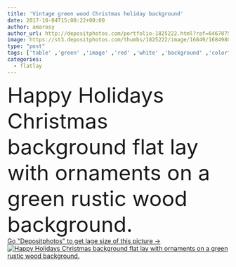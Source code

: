 ```yaml
---
title: 'Vintage green wood Christmas holiday background'
date: 2017-10-04T15:00:22+00:00
author: amarosy
author_url: http://depositphotos.com/portfolio-1825222.html?ref=64678756
image: https://st3.depositphotos.com/thumbs/1825222/image/16849/168498028/api_thumb_450.jpg?forcejpeg=true
type: "post"
tags: ['table' ,'green' ,'image' ,'red' ,'white' ,'background' ,'colorful' ,'celebration' ,'christmas' ,'decoration' ,'event' ,'festive' ,'greeting' ,'holiday' ,'ribbon' ,'xmas' ,'party' ,'seasonal' ,'wooden' ,'tree' ,'border' ,'retro' ,'rustic' ,'vintage' ,'ornament' ,'Men' ,'star' ,'berry' ,'holly' ,'nostalgic' ,'yuletide' ,'traditional' ,'wood' ,'wreath' ,'christmastime' ,'decorated' ,'overhead' ,'nutcracker' ,'merry christmas' ,'christmas eve' ,'happy holidays' ,'christmas day' ,'table setting' ,'season greetings' ,'happy christmas' ,'seasons greetings' ,'flat lay' ,'flatlay' ,'knolling' ,'decorated borders' ]
categories: 
  - flatlay
---
```

<div aling="center">
            <font size="60"> Happy Holidays Christmas background flat lay with ornaments on a green rustic wood background.</font>   
</div>
<div>
    <a href='https://depositphotos.com/168498028/stock-photo-vintage-green-wood-christmas-holiday.html?ref=64678756' target=_blank > Go "Depositphotos" to get lage size of this picture ->
        <img href='https://depositphotos.com/168498028/stock-photo-vintage-green-wood-christmas-holiday.html?ref=64678756' src='https://st3.depositphotos.com/1825222/16849/i/950/depositphotos_168498028-stock-photo-vintage-green-wood-christmas-holiday.jpg?forcejpeg=true' alt='Happy Holidays Christmas background flat lay with ornaments on a green rustic wood background.' >
    </a>
</div>
